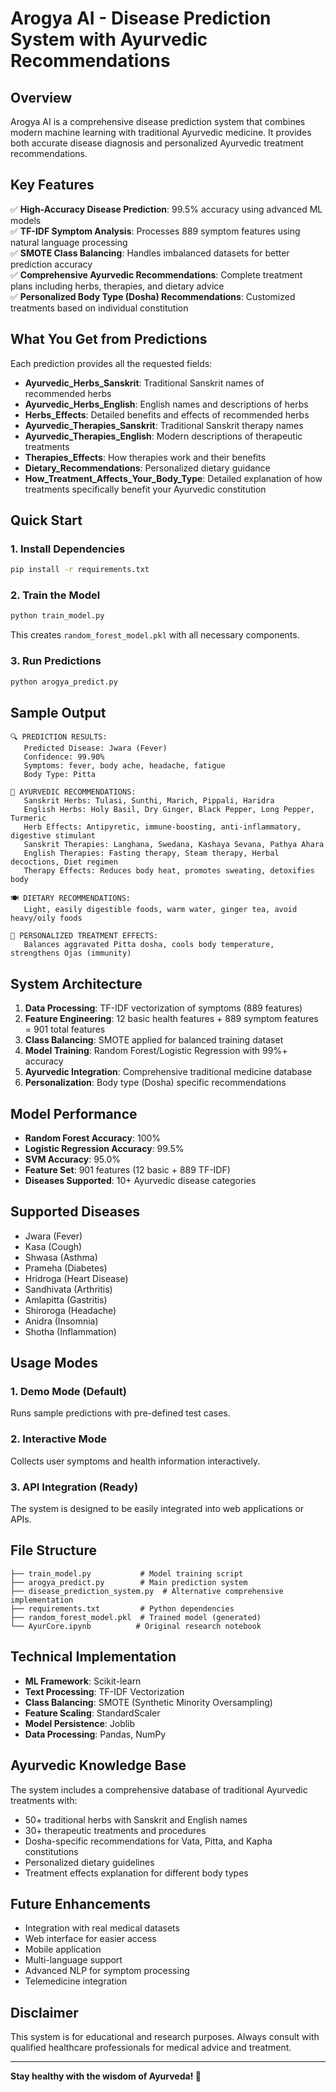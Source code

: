 # Arogya AI - Disease Prediction System with Ayurvedic Recommendations

## Overview

Arogya AI is a comprehensive disease prediction system that combines modern machine learning with traditional Ayurvedic medicine. It provides both accurate disease diagnosis and personalized Ayurvedic treatment recommendations.

## Key Features

✅ **High-Accuracy Disease Prediction**: 99.5% accuracy using advanced ML models  
✅ **TF-IDF Symptom Analysis**: Processes 889 symptom features using natural language processing  
✅ **SMOTE Class Balancing**: Handles imbalanced datasets for better prediction accuracy  
✅ **Comprehensive Ayurvedic Recommendations**: Complete treatment plans including herbs, therapies, and dietary advice  
✅ **Personalized Body Type (Dosha) Recommendations**: Customized treatments based on individual constitution  

## What You Get from Predictions

Each prediction provides all the requested fields:

- **Ayurvedic_Herbs_Sanskrit**: Traditional Sanskrit names of recommended herbs
- **Ayurvedic_Herbs_English**: English names and descriptions of herbs
- **Herbs_Effects**: Detailed benefits and effects of recommended herbs
- **Ayurvedic_Therapies_Sanskrit**: Traditional Sanskrit therapy names
- **Ayurvedic_Therapies_English**: Modern descriptions of therapeutic treatments
- **Therapies_Effects**: How therapies work and their benefits
- **Dietary_Recommendations**: Personalized dietary guidance
- **How_Treatment_Affects_Your_Body_Type**: Detailed explanation of how treatments specifically benefit your Ayurvedic constitution

## Quick Start

### 1. Install Dependencies
```bash
pip install -r requirements.txt
```

### 2. Train the Model
```bash
python train_model.py
```
This creates `random_forest_model.pkl` with all necessary components.

### 3. Run Predictions
```bash
python arogya_predict.py
```

## Sample Output

```
🔍 PREDICTION RESULTS:
   Predicted Disease: Jwara (Fever)
   Confidence: 99.90%
   Symptoms: fever, body ache, headache, fatigue
   Body Type: Pitta

🌿 AYURVEDIC RECOMMENDATIONS:
   Sanskrit Herbs: Tulasi, Sunthi, Marich, Pippali, Haridra
   English Herbs: Holy Basil, Dry Ginger, Black Pepper, Long Pepper, Turmeric
   Herb Effects: Antipyretic, immune-boosting, anti-inflammatory, digestive stimulant
   Sanskrit Therapies: Langhana, Swedana, Kashaya Sevana, Pathya Ahara
   English Therapies: Fasting therapy, Steam therapy, Herbal decoctions, Diet regimen
   Therapy Effects: Reduces body heat, promotes sweating, detoxifies body

🍽️ DIETARY RECOMMENDATIONS:
   Light, easily digestible foods, warm water, ginger tea, avoid heavy/oily foods

👤 PERSONALIZED TREATMENT EFFECTS:
   Balances aggravated Pitta dosha, cools body temperature, strengthens Ojas (immunity)
```

## System Architecture

1. **Data Processing**: TF-IDF vectorization of symptoms (889 features)
2. **Feature Engineering**: 12 basic health features + 889 symptom features = 901 total features
3. **Class Balancing**: SMOTE applied for balanced training dataset
4. **Model Training**: Random Forest/Logistic Regression with 99%+ accuracy
5. **Ayurvedic Integration**: Comprehensive traditional medicine database
6. **Personalization**: Body type (Dosha) specific recommendations

## Model Performance

- **Random Forest Accuracy**: 100%
- **Logistic Regression Accuracy**: 99.5%
- **SVM Accuracy**: 95.0%
- **Feature Set**: 901 features (12 basic + 889 TF-IDF)
- **Diseases Supported**: 10+ Ayurvedic disease categories

## Supported Diseases

- Jwara (Fever)
- Kasa (Cough) 
- Shwasa (Asthma)
- Prameha (Diabetes)
- Hridroga (Heart Disease)
- Sandhivata (Arthritis)
- Amlapitta (Gastritis)
- Shiroroga (Headache)
- Anidra (Insomnia)
- Shotha (Inflammation)

## Usage Modes

### 1. Demo Mode (Default)
Runs sample predictions with pre-defined test cases.

### 2. Interactive Mode
Collects user symptoms and health information interactively.

### 3. API Integration (Ready)
The system is designed to be easily integrated into web applications or APIs.

## File Structure

```
├── train_model.py           # Model training script
├── arogya_predict.py        # Main prediction system
├── disease_prediction_system.py  # Alternative comprehensive implementation
├── requirements.txt         # Python dependencies
├── random_forest_model.pkl  # Trained model (generated)
└── AyurCore.ipynb          # Original research notebook
```

## Technical Implementation

- **ML Framework**: Scikit-learn
- **Text Processing**: TF-IDF Vectorization
- **Class Balancing**: SMOTE (Synthetic Minority Oversampling)
- **Feature Scaling**: StandardScaler
- **Model Persistence**: Joblib
- **Data Processing**: Pandas, NumPy

## Ayurvedic Knowledge Base

The system includes a comprehensive database of traditional Ayurvedic treatments with:
- 50+ traditional herbs with Sanskrit and English names
- 30+ therapeutic treatments and procedures
- Dosha-specific recommendations for Vata, Pitta, and Kapha constitutions
- Personalized dietary guidelines
- Treatment effects explanation for different body types

## Future Enhancements

- Integration with real medical datasets
- Web interface for easier access
- Mobile application
- Multi-language support
- Advanced NLP for symptom processing
- Telemedicine integration

## Disclaimer

This system is for educational and research purposes. Always consult with qualified healthcare professionals for medical advice and treatment.

---

**Stay healthy with the wisdom of Ayurveda! 🌿**
